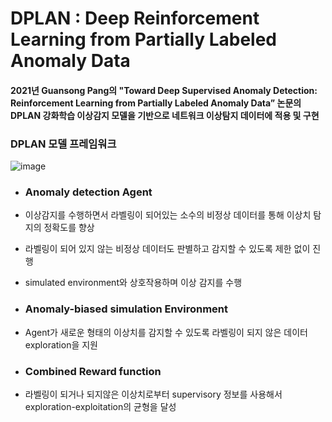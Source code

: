 #  DPLAN : Deep Reinforcement Learning from Partially Labeled Anomaly Data

#### 2021년 Guansong Pang의 "Toward Deep Supervised Anomaly Detection: Reinforcement Learning from Partially Labeled Anomaly Data” 논문의 DPLAN 강화학습 이상감지 모델을 기반으로 네트워크 이상탐지 데이터에 적용 및 구현

### DPLAN 모델 프레임워크
![image](https://user-images.githubusercontent.com/121276658/209277044-16bb3bbf-7e46-4483-9d2d-fda2befbbd2d.png)

* ### Anomaly detection Agent   
 * 이상감지를 수행하면서 라벨링이 되어있는 소수의 비정상 데이터를 통해 이상치 탐지의 정확도를 향상  
 * 라벨링이 되어 있지 않는 비정상 데이터도 판별하고 감지할 수 있도록 제한 없이 진행  
 * simulated environment와 상호작용하며 이상 감지를 수행
 
* ### Anomaly-biased simulation Environment   
 * Agent가 새로운 형태의 이상치를 감지할 수 있도록 라벨링이 되지 않은 데이터 exploration을 지원
 
* ### Combined Reward function   
 * 라벨링이 되거나 되지않은 이상치로부터 supervisory 정보를 사용해서 exploration-exploitation의 균형을 달성
